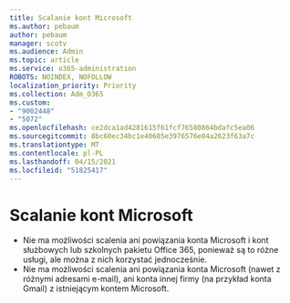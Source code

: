 ```yaml
---
title: Scalanie kont Microsoft
ms.author: pebaum
author: pebaum
manager: scotv
ms.audience: Admin
ms.topic: article
ms.service: o365-administration
ROBOTS: NOINDEX, NOFOLLOW
localization_priority: Priority
ms.collection: Adm_O365
ms.custom:
- "9002448"
- "5072"
ms.openlocfilehash: ce2dca1ad4281615f61fcf76580864bdafc5ea06
ms.sourcegitcommit: 8bc60ec34bc1e40685e3976576e04a2623f63a7c
ms.translationtype: MT
ms.contentlocale: pl-PL
ms.lasthandoff: 04/15/2021
ms.locfileid: "51825417"
---
```

# <a name="merge-microsoft-accounts"></a>Scalanie kont Microsoft

- Nie ma możliwości scalenia ani powiązania konta Microsoft i kont służbowych lub szkolnych pakietu Office 365, ponieważ są to różne usługi, ale można z nich korzystać jednocześnie.
- Nie ma możliwości scalenia ani powiązania konta Microsoft (nawet z różnymi adresami e-mail), ani konta innej firmy (na przykład konta Gmail) z istniejącym kontem Microsoft.
